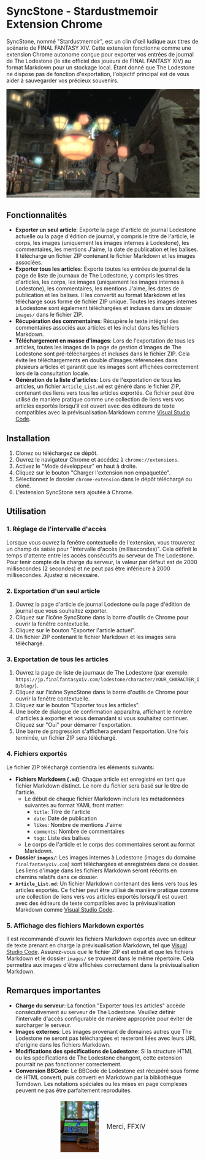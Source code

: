 # SyncStone - Stardustmemoir Extension Chrome

SyncStone, nommé "Stardustmemoir", est un clin d'œil ludique aux titres de scénario de FINAL FANTASY XIV. Cette extension fonctionne comme une extension Chrome autonome conçue pour exporter vos entrées de journal de The Lodestone (le site officiel des joueurs de FINAL FANTASY XIV) au format Markdown pour un stockage local. Étant donné que The Lodestone ne dispose pas de fonction d'exportation, l'objectif principal est de vous aider à sauvegarder vos précieux souvenirs.

<p align="center">
  <img src="28445b1c091759ab82531cc3a64b5ca7ced45c89.jpg" alt="kako-jun">
</p>

## Fonctionnalités

*   **Exporter un seul article**: Exporte la page d'article de journal Lodestone actuelle ou la page d'édition de journal, y compris le titre de l'article, le corps, les images (uniquement les images internes à Lodestone), les commentaires, les mentions J'aime, la date de publication et les balises. Il télécharge un fichier ZIP contenant le fichier Markdown et les images associées.
*   **Exporter tous les articles**: Exporte toutes les entrées de journal de la page de liste de journaux de The Lodestone, y compris les titres d'articles, les corps, les images (uniquement les images internes à Lodestone), les commentaires, les mentions J'aime, les dates de publication et les balises. Il les convertit au format Markdown et les télécharge sous forme de fichier ZIP unique. Toutes les images internes à Lodestone sont également téléchargées et incluses dans un dossier `images/` dans le fichier ZIP.
*   **Récupération des commentaires**: Récupère le texte intégral des commentaires associés aux articles et les inclut dans les fichiers Markdown.
*   **Téléchargement en masse d'images**: Lors de l'exportation de tous les articles, toutes les images de la page de gestion d'images de The Lodestone sont pré-téléchargées et incluses dans le fichier ZIP. Cela évite les téléchargements en double d'images référencées dans plusieurs articles et garantit que les images sont affichées correctement lors de la consultation locale.
*   **Génération de la liste d'articles**: Lors de l'exportation de tous les articles, un fichier `Article_List.md` est généré dans le fichier ZIP, contenant des liens vers tous les articles exportés. Ce fichier peut être utilisé de manière pratique comme une collection de liens vers vos articles exportés lorsqu'il est ouvert avec des éditeurs de texte compatibles avec la prévisualisation Markdown comme [Visual Studio Code](https://code.visualstudio.com/).

## Installation

1.  Clonez ou téléchargez ce dépôt.
2.  Ouvrez le navigateur Chrome et accédez à `chrome://extensions`.
3.  Activez le "Mode développeur" en haut à droite.
4.  Cliquez sur le bouton "Charger l'extension non empaquetée".
5.  Sélectionnez le dossier `chrome-extension` dans le dépôt téléchargé ou cloné.
6.  L'extension SyncStone sera ajoutée à Chrome.

## Utilisation

### 1. Réglage de l'intervalle d'accès

Lorsque vous ouvrez la fenêtre contextuelle de l'extension, vous trouverez un champ de saisie pour "Intervalle d'accès (millisecondes)". Cela définit le temps d'attente entre les accès consécutifs au serveur de The Lodestone. Pour tenir compte de la charge du serveur, la valeur par défaut est de 2000 millisecondes (2 secondes) et ne peut pas être inférieure à 2000 millisecondes. Ajustez si nécessaire.

### 2. Exportation d'un seul article

1.  Ouvrez la page d'article de journal Lodestone ou la page d'édition de journal que vous souhaitez exporter.
2.  Cliquez sur l'icône SyncStone dans la barre d'outils de Chrome pour ouvrir la fenêtre contextuelle.
3.  Cliquez sur le bouton "Exporter l'article actuel".
4.  Un fichier ZIP contenant le fichier Markdown et les images sera téléchargé.

### 3. Exportation de tous les articles

1.  Ouvrez la page de liste de journaux de The Lodestone (par exemple: `https://jp.finalfantasyxiv.com/lodestone/character/YOUR_CHARACTER_ID/blog/`).
2.  Cliquez sur l'icône SyncStone dans la barre d'outils de Chrome pour ouvrir la fenêtre contextuelle.
3.  Cliquez sur le bouton "Exporter tous les articles".
4.  Une boîte de dialogue de confirmation apparaîtra, affichant le nombre d'articles à exporter et vous demandant si vous souhaitez continuer. Cliquez sur "Oui" pour démarrer l'exportation.
5.  Une barre de progression s'affichera pendant l'exportation. Une fois terminée, un fichier ZIP sera téléchargé.

### 4. Fichiers exportés

Le fichier ZIP téléchargé contiendra les éléments suivants:

*   **Fichiers Markdown (`.md`)**: Chaque article est enregistré en tant que fichier Markdown distinct. Le nom du fichier sera basé sur le titre de l'article.
    *   Le début de chaque fichier Markdown inclura les métadonnées suivantes au format YAML front matter:
        *   `title`: Titre de l'article
        *   `date`: Date de publication
        *   `likes`: Nombre de mentions J'aime
        *   `comments`: Nombre de commentaires
        *   `tags`: Liste des balises
    *   Le corps de l'article et le corps des commentaires seront au format Markdown.
*   **Dossier `images/`**: Les images internes à Lodestone (images du domaine `finalfantasyxiv.com`) sont téléchargées et enregistrées dans ce dossier. Les liens d'image dans les fichiers Markdown seront réécrits en chemins relatifs dans ce dossier.
*   **`Article_List.md`**: Un fichier Markdown contenant des liens vers tous les articles exportés. Ce fichier peut être utilisé de manière pratique comme une collection de liens vers vos articles exportés lorsqu'il est ouvert avec des éditeurs de texte compatibles avec la prévisualisation Markdown comme [Visual Studio Code](https://code.visualstudio.com/).

### 5. Affichage des fichiers Markdown exportés

Il est recommandé d'ouvrir les fichiers Markdown exportés avec un éditeur de texte prenant en charge la prévisualisation Markdown, tel que [Visual Studio Code](https://code.visualstudio.com/). Assurez-vous que le fichier ZIP est extrait et que les fichiers Markdown et le dossier `images/` se trouvent dans le même répertoire. Cela permettra aux images d'être affichées correctement dans la prévisualisation Markdown.

## Remarques importantes

*   **Charge du serveur**: La fonction "Exporter tous les articles" accède consécutivement au serveur de The Lodestone. Veuillez définir l'intervalle d'accès configurable de manière appropriée pour éviter de surcharger le serveur.
*   **Images externes**: Les images provenant de domaines autres que The Lodestone ne seront pas téléchargées et resteront liées avec leurs URL d'origine dans les fichiers Markdown.
*   **Modifications des spécifications de Lodestone**: Si la structure HTML ou les spécifications de The Lodestone changent, cette extension pourrait ne pas fonctionner correctement.
*   **Conversion BBCode**: Le BBCode de Lodestone est récupéré sous forme de HTML converti, puis converti en Markdown par la bibliothèque Turndown. Les notations spéciales ou les mises en page complexes peuvent ne pas être parfaitement reproduites.

<div style="display:flex; justify-content:center; align-items:center; margin-top: 20px;">
  <img src="e6486e2b222ab797036f2c3b5bc9d4d850d052d9.jpg" alt="Thank you FFXIV" width="100" style="margin-right: 20px;">
  <div style="text-align:center;">
    <p style="margin:0; padding:0; font-size:1.2em;">Merci, FFXIV</p>
  </div>
</div>